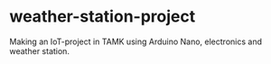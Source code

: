 # weather-station-project

Making an IoT-project in TAMK using Arduino Nano, electronics and weather station.

